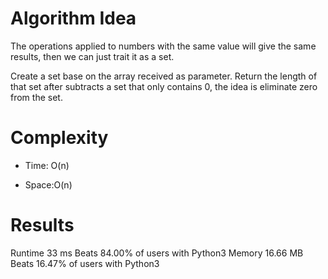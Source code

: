 # Algorithm Idea

The operations applied to numbers with the same value will give the same results, then we can just trait it as a set.

Create a set base on the array received as parameter.
Return the length of that set after subtracts a set that only contains 0, the idea is eliminate zero from the set.

# Complexity

- Time: O(n)

- Space:O(n)


# Results

Runtime
33
ms
Beats
84.00%
of users with Python3
Memory
16.66
MB
Beats
16.47%
of users with Python3